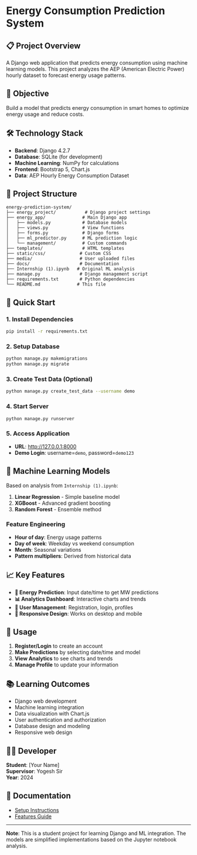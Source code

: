 # Energy Consumption Prediction System

## 📋 Project Overview

A Django web application that predicts energy consumption using machine learning models. This project analyzes the AEP (American Electric Power) hourly dataset to forecast energy usage patterns.

## 🎯 Objective

Build a model that predicts energy consumption in smart homes to optimize energy usage and reduce costs.

## 🛠️ Technology Stack

- **Backend**: Django 4.2.7
- **Database**: SQLite (for development)
- **Machine Learning**: NumPy for calculations
- **Frontend**: Bootstrap 5, Chart.js
- **Data**: AEP Hourly Energy Consumption Dataset

## 📁 Project Structure

```
energy-prediction-system/
├── energy_project/           # Django project settings
├── energy_app/              # Main Django app
│   ├── models.py            # Database models
│   ├── views.py             # View functions
│   ├── forms.py             # Django forms
│   ├── ml_predictor.py      # ML prediction logic
│   └── management/          # Custom commands
├── templates/               # HTML templates
├── static/css/             # Custom CSS
├── media/                  # User uploaded files
├── docs/                   # Documentation
├── Internship (1).ipynb   # Original ML analysis
├── manage.py               # Django management script
├── requirements.txt        # Python dependencies
└── README.md              # This file
```

## 🚀 Quick Start

### 1. Install Dependencies
```bash
pip install -r requirements.txt
```

### 2. Setup Database
```bash
python manage.py makemigrations
python manage.py migrate
```

### 3. Create Test Data (Optional)
```bash
python manage.py create_test_data --username demo
```

### 4. Start Server
```bash
python manage.py runserver
```

### 5. Access Application
- **URL**: http://127.0.0.1:8000
- **Demo Login**: username=`demo`, password=`demo123`

## 🤖 Machine Learning Models

Based on analysis from `Internship (1).ipynb`:

1. **Linear Regression** - Simple baseline model
2. **XGBoost** - Advanced gradient boosting  
3. **Random Forest** - Ensemble method

### Feature Engineering
- **Hour of day**: Energy usage patterns
- **Day of week**: Weekday vs weekend consumption
- **Month**: Seasonal variations
- **Pattern multipliers**: Derived from historical data

## 📈 Key Features

- **🔮 Energy Prediction**: Input date/time to get MW predictions
- **📊 Analytics Dashboard**: Interactive charts and trends
- **👤 User Management**: Registration, login, profiles
- **📱 Responsive Design**: Works on desktop and mobile

## 🔧 Usage

1. **Register/Login** to create an account
2. **Make Predictions** by selecting date/time and model
3. **View Analytics** to see charts and trends
4. **Manage Profile** to update your information

## 📚 Learning Outcomes

- Django web development
- Machine learning integration
- Data visualization with Chart.js
- User authentication and authorization
- Database design and modeling
- Responsive web design

## 👨‍💻 Developer

**Student**: [Your Name]  
**Supervisor**: Yogesh Sir  
**Year**: 2024

## 📖 Documentation

- [Setup Instructions](docs/SETUP.md)
- [Features Guide](docs/FEATURES.md)

---

**Note**: This is a student project for learning Django and ML integration. The models are simplified implementations based on the Jupyter notebook analysis.